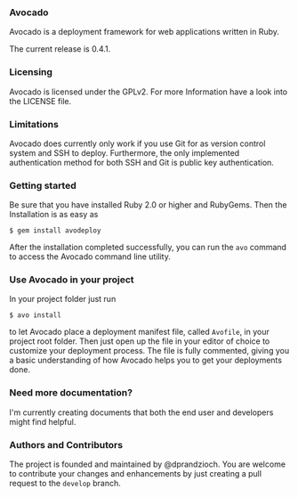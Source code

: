 ### Avocado
Avocado is a deployment framework for web applications written in Ruby.

The current release is 0.4.1.

### Licensing
Avocado is licensed under the GPLv2. For more Information have a look into the LICENSE file.

### Limitations
Avocado does currently only work if you use Git for as version control system and SSH to deploy. Furthermore, the only implemented authentication method for both SSH and Git is public key authentication.

### Getting started
Be sure that you have installed Ruby 2.0 or higher and RubyGems. Then the Installation is as easy as

```
$ gem install avodeploy
```

After the installation completed successfully, you can run the `avo` command to access the Avocado command line utility.

### Use Avocado in your project
In your project folder just run

```
$ avo install
```

to let Avocado place a deployment manifest file, called `Avofile`, in your project root folder. Then just open up the file in your editor of choice to customize your deployment process. The file is fully commented, giving you a basic understanding of how Avocado helps you to get your deployments done.

### Need more documentation?
I'm currently creating documents that both the end user and developers might find helpful.

### Authors and Contributors
The project is founded and maintained by @dprandzioch. You are welcome to contribute your changes and enhancements by just creating a pull request to the `develop` branch.

